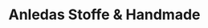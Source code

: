 ---
title: "Anledas Stoffe & Handmade"
url: /goettingen/anledas-stoffe-und-handmade/
shop: Textil
---